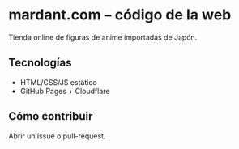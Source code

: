 # mardant.com – código de la web
Tienda online de figuras de anime importadas de Japón.

## Tecnologías
- HTML/CSS/JS estático
- GitHub Pages + Cloudflare

## Cómo contribuir
Abrir un issue o pull-request.
